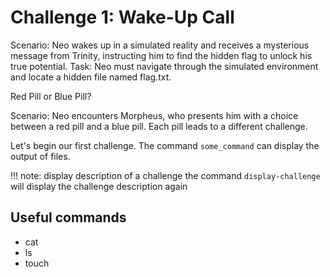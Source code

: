 # Challenge 1: Wake-Up Call

Scenario: Neo wakes up in a simulated reality and receives a mysterious message from Trinity, instructing him to find the hidden flag to unlock his true potential.
Task: Neo must navigate through the simulated environment and locate a hidden file named flag.txt.

Red Pill or Blue Pill?

Scenario: Neo encounters Morpheus, who presents him with a choice between a red pill and a blue pill. Each pill leads to a different challenge.

Let's begin our first challenge.
The command `some_command` can display the output of files.

!!! note: display description of a challenge
	the command `display-challenge` will display the challenge description again


## Useful commands
* cat
* ls
* touch
